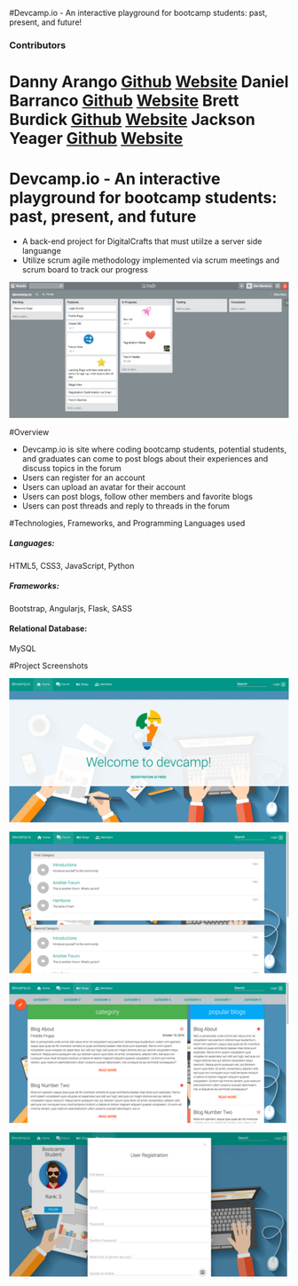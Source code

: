 #Devcamp.io - An interactive playground for bootcamp students: past, present, and future!


### Contributors
Danny Arango [Github](https://www.github.com/thenew000) [Website](https://www.dannyarango.com)
Daniel Barranco [Github](https://www.github.com/carrottop17) [Website](https://www.danielbarranco.com)
Brett Burdick [Github](https://www.github.com/BRETT-B) [Website](https://www.brettburdick.com)
Jackson Yeager [Github](https://www.github.com/volitiondevelopment) [Website](https://www.volition-dev.com)
=======

# Devcamp.io - An interactive playground for bootcamp students: past, present, and future
* A back-end project for DigitalCrafts that must utiilze a server side languange
* Utilize scrum agile methodology implemented via scrum meetings and scrum board to track our progress

![screenshot](public/images/trelloboard.png)

#Overview
* Devcamp.io is site where coding bootcamp students, potential students, and graduates can come to post blogs about their experiences and discuss topics in the forum
* Users can register for an account
* Users can upload an avatar for their account
* Users can post blogs, follow other members and favorite blogs
* Users can post threads and reply to threads in the forum

#Technologies, Frameworks, and Programming Languages used

##### Languages:
HTML5, CSS3, JavaScript, Python

##### Frameworks:
Bootstrap, Angularjs, Flask, SASS

#### Relational Database:
MySQL

#Project Screenshots

![screenshot](public/images/homepage.png)

![screenshot](public/images/forumview.png)

![screenshot](public/images/blogview.png)

![screenshot](public/images/registration.png)
